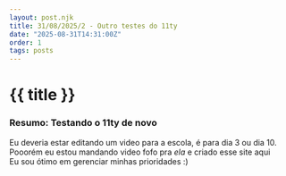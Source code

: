 ```yaml
---
layout: post.njk
title: 31/08/2025/2 - Outro testes do 11ty
date: "2025-08-31T14:31:00Z"
order: 1
tags: posts
---
```

# {{ title }}

### Resumo: Testando o 11ty de novo

Eu deveria estar editando um video para a escola, é para dia 3 ou dia 10. \
Pooorém eu estou mandando video fofo pra _ela_ e criado esse site aqui \
Eu sou ótimo em gerenciar minhas prioridades :)
